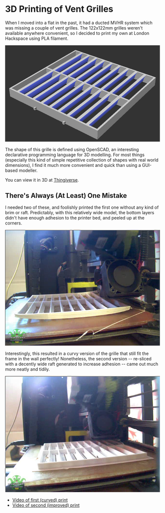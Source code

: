 3D Printing of Vent Grilles
===========================

When I moved into a flat in the past, it had a ducted MVHR system which was missing a couple of vent grilles. The 122x122mm grilles weren't available anywhere convenient, so I decided to print my own at London Hackspace using PLA filament.

![Render of grille designe](readme_media/render.png)

The shape of this grille is defined using OpenSCAD, an interesting declarative programming language for 3D modelling. For most things (especially this kind of simple repetitive collection of shapes with real world dimensions), I find it much more convenient and quick than using a GUI-based modeller.

You can view it in 3D at [Thingiverse](https://www.thingiverse.com/thing:4634258).


There's Always (At Least) One Mistake
-------------------------------------

I needed two of these, and foolishly printed the first one without any kind of brim or raft. Predictably, with this relatively wide model, the bottom layers didn't have enough adhesion to the printer bed, and peeled up at the corners.

![Photo of curved grille being printed](readme_media/no_brim.png)

Interestingly, this resulted in a curvy version of the grille that still fit the frame in the wall perfectly! Nonetheless, the second version -- re-sliced with a decently wide raft generated to increase adhesion -- came out much more neatly and tidily.

![Photo of improved grille being printed](readme_media/with_raft.png)

- [Video of first (curved) print](readme_media/no_brim.mpg)
- [Video of second (improved) print](readme_media/with_raft.mpg)
